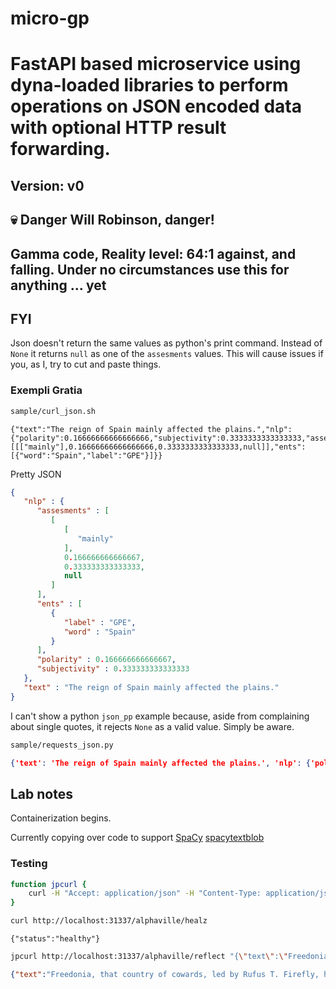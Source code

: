 # micro-gp

# FastAPI based microservice using dyna-loaded libraries to perform operations on JSON encoded data with optional HTTP result forwarding.

## Version: v0

## :skull: **Danger Will Robinson, danger!**

## Gamma code, Reality level: 64:1 against, and falling. Under no circumstances use this for anything ... yet

## FYI

Json doesn't return the same values as python's print command. Instead of `None` it returns `null` as one of the `assesments` values. This will cause issues if you, as I, try to cut and paste things.

### Exempli Gratia

```sh
sample/curl_json.sh
```

```text
{"text":"The reign of Spain mainly affected the plains.","nlp":{"polarity":0.16666666666666666,"subjectivity":0.3333333333333333,"assesments":[[["mainly"],0.16666666666666666,0.3333333333333333,null]],"ents":[{"word":"Spain","label":"GPE"}]}}
```

Pretty JSON

```json
{
   "nlp" : {
      "assesments" : [
         [
            [
               "mainly"
            ],
            0.166666666666667,
            0.333333333333333,
            null
         ]
      ],
      "ents" : [
         {
            "label" : "GPE",
            "word" : "Spain"
         }
      ],
      "polarity" : 0.166666666666667,
      "subjectivity" : 0.333333333333333
   },
   "text" : "The reign of Spain mainly affected the plains."
}
```

I can't show a python `json_pp` example because, aside from complaining about single quotes, it rejects `None` as a valid value. Simply be aware.

```sh
sample/requests_json.py
```

```json
{'text': 'The reign of Spain mainly affected the plains.', 'nlp': {'polarity': 0.16666666666666666, 'subjectivity': 0.3333333333333333, 'assesments': [[['mainly'], 0.16666666666666666, 0.3333333333333333, None]], 'ents': [{'word': 'Spain', 'label': 'GPE'}]}}
```

## Lab notes

Containerization begins.

Currently copying over code to support [SpaCy](https://spacy.io/) [spacytextblob](https://spacy.io/universe/project/spacy-textblob)

### Testing

```zsh
function jpcurl {
    curl -H "Accept: application/json" -H "Content-Type: application/json" -X POST -d $2 $1
}
```

```sh
curl http://localhost:31337/alphaville/healz
```

```text
{"status":"healthy"}
```

```sh
jpcurl http://localhost:31337/alphaville/reflect "{\"text\":\"Freedonia, that country of cowards, led by Rufus T. Firefly, has committed a dastardly deed by cravenly surendering to the Librarian's Assc. of Communicado.\"}"
```

```json
{"text":"Freedonia, that country of cowards, led by Rufus T. Firefly, has committed a dastardly deed by cravenly surendering to the Librarian's Assc. of Communicado.","nlp":{"polarity":0.0,"subjectivity":0.0,"assesments":[],"ents":[{"word":"Freedonia","label":"GPE"},{"word":"Rufus T. Firefly","label":"PERSON"},{"word":"Communicado","label":"ORG"}]}}
```
